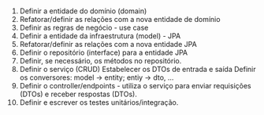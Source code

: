#

1.  Definir a entidade do domínio (domain)
2.  Refatorar/definir as relações com a nova entidade de domínio
3.  Definir as regras de negócio - use case
4.  Definir a entidade da infraestrutura (model) - JPA
5.  Refatorar/definir as relações com a nova entidade JPA
6.  Definir o repositório (interface) para a entidade JPA
7.  Definir, se necessário, os métodos no repositório.
8.  Definir o serviço (CRUD)
        Estabelecer os DTOs de entrada e saída
        Definir os conversores: model -> entity; entiy -> dto, ...
9.    Definir o controller/endpoints - utiliza o serviço para enviar requisições (DTOs) e receber respostas (DTOs).
10.    Definir e escrever os testes unitários/integração.
